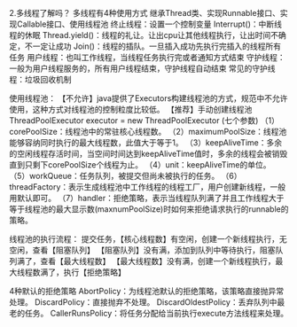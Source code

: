 2.多线程了解吗？
多线程有4种使用方式
继承Thread类、实现Runnable接口、实现Callable接口、使用线程池
终止线程：设置一个控制变量
Interrupt()：中断线程的休眠
Thread.yield()：线程的礼让。让出cpu让其他线程执行，让出时间不确定，不一定让成功
Join()：线程的插队。一旦插入成功先执行完插入的线程所有任务
用户线程：也叫工作线程，当线程任务执行完或者通知方式结束
守护线程：一般为用户线程服务的，所有用户线程结束，守护线程自动结束
常见的守护线程：垃圾回收机制

使用线程池：
【不允许】java提供了Executors构建线程池的方式，规范中不允许使用，这种方式对线程池的控制粒度比较低。
【推荐】手动创建线程池
ThreadPoolExecutor executor = new ThreadPoolExecutor (七个参数)
（1）corePoolSize：线程池中的常驻核⼼线程数。
（2）maximumPoolSize：线程池能够容纳同时执⾏的最⼤线程数，此值⼤于等于1。
（3）keepAliveTime：多余的空闲线程存活时间，当空间时间达到keepAliveTime值时，多余的线程会被销毁直到只剩下corePoolSize个线程为⽌。
（4）unit：keepAliveTime的单位。
（5）workQueue：任务队列，被提交但尚未被执⾏的任务。
（6）threadFactory：表⽰⽣成线程池中⼯作线程的线程⼯⼚，⽤户创建新线程，⼀般⽤默认即可。
（7）handler：拒绝策略，表⽰当线程队列满了并且⼯作线程⼤于等于线程池的最⼤显⽰数(maxnumPoolSize)时如何来拒绝请求执⾏的runnable的策略。

线程池的执行流程：
提交任务，【核心线程数】有空闲，创建一个新线程执行，无空闲，查看【阻塞队列】
【阻塞队列】没有满，添加到队列中等待执行，阻塞队列满了，查看【最大线程数】
【最大线程数】没有满，创建一个新线程执行，最大线程数满了，执行【拒绝策略】

4种默认的拒绝策略
AbortPolicy：为线程池默认的拒绝策略，该策略直接抛异常处理。
DiscardPolicy：直接抛弃不处理。
DiscardOldestPolicy：丢弃队列中最⽼的任务。
CallerRunsPolicy：将任务分配给当前执⾏execute⽅法线程来处理。
